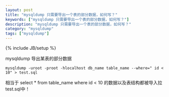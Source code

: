 ```yaml
---
layout: post
title: "mysqldump 只需要导出一个表的部分数据，如何写？"
keywords: ["mysqldump 只需要导出一个表的部分数据，如何写？"]
description: "mysqldump 只需要导出一个表的部分数据，如何写？"
category: "mysqldump"
tags: ["mysqldump"]
---
```

{% include JB/setup %}

mysqldump 导出某表的部分数据 

```
mysqldump -uroot -proot -hlocalhost db_name table_name --where=" id < 10" > test.sql 
```
相当于 select * from table_name where id < 10 的数据以及表结构都被导入拉test.sql中！